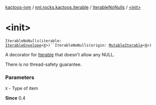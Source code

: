 [kactoos-jvm](../../index.md) / [nnl.rocks.kactoos.iterable](../index.md) / [IterableNoNulls](index.md) / [&lt;init&gt;](./-init-.md)

# &lt;init&gt;

`IterableNoNulls(iterable: `[`IterableEnvelope`](../-iterable-envelope/index.md)`<`[`X`](index.md#X)`>)``IterableNoNulls(origin: `[`MutableIterable`](https://kotlinlang.org/api/latest/jvm/stdlib/kotlin.collections/-mutable-iterable/index.html)`<`[`X`](index.md#X)`>)`

A decorator for [Iterable](https://kotlinlang.org/api/latest/jvm/stdlib/kotlin.collections/-iterable/index.html) that doesn't allow any NULL.

There is no thread-safety guarantee.

### Parameters

`X` - Type of item

**Since**
0.4

